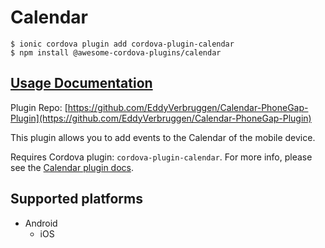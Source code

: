 # Calendar

```
$ ionic cordova plugin add cordova-plugin-calendar
$ npm install @awesome-cordova-plugins/calendar
```

## [Usage Documentation](https://danielsogl.gitbook.io/awesome-cordova-plugins/plugins/calendar/)

Plugin Repo: [https://github.com/EddyVerbruggen/Calendar-PhoneGap-Plugin](https://github.com/EddyVerbruggen/Calendar-PhoneGap-Plugin)

This plugin allows you to add events to the Calendar of the mobile device.

Requires Cordova plugin: `cordova-plugin-calendar`. For more info, please see the [Calendar plugin docs](https://github.com/EddyVerbruggen/Calendar-PhoneGap-Plugin).

## Supported platforms

- Android
  - iOS
  


